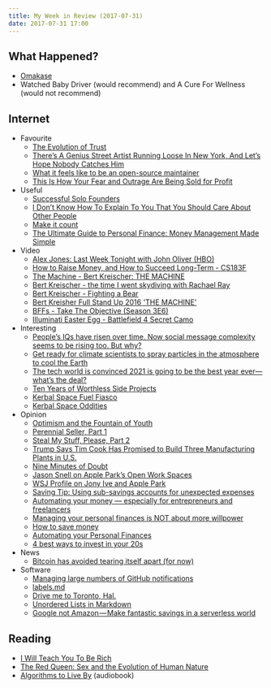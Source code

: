```yaml
---
title: My Week in Review (2017-07-31)
date: 2017-07-31 17:00
---
```


## What Happened?

- [Omakase](https://www.instagram.com/p/BW6fpwdnc1v/)
- Watched Baby Driver (would recommend) and A Cure For Wellness (would not recommend)

## Internet

- Favourite
  - [The Evolution of Trust](http://ncase.me/trust/)
  - [There’s A Genius Street Artist Running Loose In New York, And Let’s Hope Nobody Catches Him](http://www.boredpanda.com/street-art-tom-bob-new-york/)
  - [What it feels like to be an open-source maintainer](https://nolanlawson.com/2017/03/05/what-it-feels-like-to-be-an-open-source-maintainer/)
  - [This Is How Your Fear and Outrage Are Being Sold for Profit](https://medium.com/the-mission/the-enemy-in-our-feeds-e86511488de)
- Useful
  - [Successful Solo Founders](https://medium.com/@haftrm/successful-solo-founders-5c7f60ef6a0e)
  - [I Don’t Know How To Explain To You That You Should Care About Other People](http://bradfrost.com/blog/link/i-dont-know-how-to-explain-to-you-that-you-should-care-about-other-people/)
  - [Make it count](https://csswizardry.com/2013/07/make-it-count/)
  - [The Ultimate Guide to Personal Finance: Money Management Made Simple](https://www.iwillteachyoutoberich.com/guides/ultimate-guide-to-personal-finance/)
- Video
  - [Alex Jones: Last Week Tonight with John Oliver (HBO)](https://www.youtube.com/watch?v=WyGq6cjcc3Q)
  - [How to Raise Money, and How to Succeed Long-Term - CS183F](https://www.youtube.com/watch?feature=youtu.be&v=5ZXU84_sGXo)
  - [The Machine - Bert Kreischer: THE MACHINE](https://www.youtube.com/watch?v=paG1-lPtIXA)
  - [Bert Kreischer - the time I went skydiving with Rachael Ray](https://www.youtube.com/watch?v=CeCUPNVrBCA)
  - [Bert Kreischer - Fighting a Bear](https://www.youtube.com/watch?v=rvt55Pj0CHk&list=RDobnJyfIBNCY&index=12)
  - [Bert Kreisher Full Stand Up 2016 'THE MACHINE'](https://www.youtube.com/watch?v=iLTjplXiqMg)
  - [BFFs - Take The Objective (Season 3E6)](https://www.youtube.com/watch?v=zYPPYxuHFfw)
  - [Illuminati Easter Egg - Battlefield 4 Secret Camo](https://www.youtube.com/watch?v=JuuzmOXL1bc)
- Interesting
  - [People’s IQs have risen over time. Now social message complexity seems to be rising too. But why?](https://www.technologyreview.com/s/608345/social-media-messages-are-becoming-more-complex-and-nobody-knows-why/)
  - [Get ready for climate scientists to spray particles in the atmosphere to cool the Earth](https://www.technologyreview.com/s/608312/this-scientist-is-taking-the-next-step-in-geoengineering/)
  - [The tech world is convinced 2021 is going to be the best year ever—what’s the deal?](https://www.technologyreview.com/s/608333/the-tech-world-is-convinced-2021-is-going-to-be-the-best-year-ever/)
  - [Ten Years of Worthless Side Projects](https://medium.com/@LastZactionHero/ten-years-of-worthless-side-projects-f44aa9edb028)
  - [Kerbal Space Fuel Fiasco](https://aphyr.com/posts/347-kerbal-space-fuel-fiasco)
  - [Kerbal Space Oddities](https://aphyr.com/posts/345-kerbal-space-oddities)
- Opinion
  - [Optimism and the Fountain of Youth](http://wealthyaccountant.com/2017/07/28/optimism-and-the-fountain-of-youth/)
  - [Perennial Seller, Part 1](http://wealthyaccountant.com/2017/07/24/perennial-seller-part-1/)
  - [Steal My Stuff, Please, Part 2](http://wealthyaccountant.com/2017/07/26/steal-my-stuff-please-part-2/)
  - [Trump Says Tim Cook Has Promised to Build Three Manufacturing Plants in U.S.](https://daringfireball.net/linked/2017/07/25/trump-cook-big-beautiful-plants)
  - [Nine Minutes of Doubt](https://daringfireball.net/linked/2017/07/26/nine-minutes)
  - [Jason Snell on Apple Park’s Open Work Spaces](https://daringfireball.net/linked/2017/07/26/snell-apple-park)
  - [WSJ Profile on Jony Ive and Apple Park](https://daringfireball.net/linked/2017/07/26/ive-apple-park)
  - [Saving Tip: Using sub-savings accounts for unexpected expenses](https://www.iwillteachyoutoberich.com/blog/tip-using-sub-savings-accounts-for-unexpected-expenses/)
  - [Automating your money — especially for entrepreneurs and freelancers](https://www.iwillteachyoutoberich.com/blog/automating-money-for-small-business/)
  - [Managing your personal finances is NOT about more willpower](https://www.iwillteachyoutoberich.com/blog/personal-finance-is-not-about-more-willpower/)
  - [How to save money](https://www.iwillteachyoutoberich.com/blog/how-to-save-money/)
  - [Automating your Personal Finances](https://www.iwillteachyoutoberich.com/automate-your-personal-finances/)
  - [4 best ways to invest in your 20s](https://www.iwillteachyoutoberich.com/blog/step-3-to-getting-rich-make-your-money-earn-for-you/)
- News
  - [Bitcoin has avoided tearing itself apart (for now)](https://www.technologyreview.com/s/608332/bitcoin-has-avoided-tearing-itself-apart-for-now/)
- Software
  - [Managing large numbers of GitHub notifications](https://github.com/blog/2399-managing-large-numbers-of-github-notifications)
  - [labels.md](https://gist.github.com/bkeepers/9cdea0d520bc40d741362dec6fd0c3bb)
  - [Drive me to Toronto, Hal.](http://blog.cleancoder.com/uncle-bob/2017/07/24/DriveMeToTorontoHal.html)
  - [Unordered Lists in Markdown](https://daringfireball.net/2017/07/unordered_lists_in_markdown)
  - [Google not Amazon — Make fantastic savings in a serverless world](https://in.3wks.com.au/google-not-amazon-make-fantastic-savings-in-a-serverless-world-b6d37710839c?gi=3d1d640ba688)

## Reading

- [I Will Teach You To Be Rich](https://www.goodreads.com/book/show/4924862-i-will-teach-you-to-be-rich)
- [The Red Queen: Sex and the Evolution of Human Nature](https://www.goodreads.com/book/show/16176.The_Red_Queen)
- [Algorithms to Live By](https://www.goodreads.com/book/show/25666050-algorithms-to-live-by) (audiobook)
